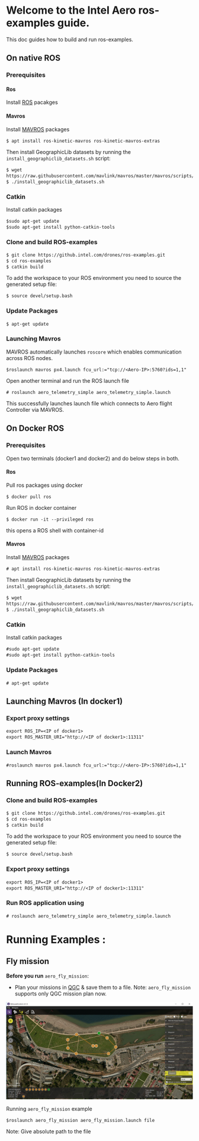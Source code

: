 # Welcome to the Intel Aero ros-examples guide.

This doc guides how to build and run ros-examples.
## On native ROS

### Prerequisites

#### Ros
Install [ROS](http://wiki.ros.org/kinetic/Installation/Ubuntu) pacakges

#### Mavros
Install [MAVROS](http://wiki.ros.org/mavros) packages
```
$ apt install ros-kinetic-mavros ros-kinetic-mavros-extras

```
Then install GeographicLib datasets by running the `install_geographiclib_datasets.sh` script:
```
$ wget https://raw.githubusercontent.com/mavlink/mavros/master/mavros/scripts/install_geographiclib_datasets.sh
$ ./install_geographiclib_datasets.sh
```

### Catkin
Install catkin packages
```
$sudo apt-get update
$sudo apt-get install python-catkin-tools
```

### Clone and build ROS-examples
```
$ git clone https://github.intel.com/drones/ros-examples.git
$ cd ros-examples
$ catkin build
```
To add the workspace to your ROS environment you need to source the generated setup file:
```
$ source devel/setup.bash
```

### Update Packages
```
$ apt-get update
```

### Launching Mavros
MAVROS automatically launches `roscore` which enables communication across ROS nodes.
```
$roslaunch mavros px4.launch fcu_url:="tcp://<Aero-IP>:5760?ids=1,1"
```

Open another terminal  and run the ROS launch file
```
# roslaunch aero_telemetry_simple aero_telemetry_simple.launch
```
This successfully launches launch file  which connects to Aero flight Controller via MAVROS.

## On Docker ROS

### Prerequisites

Open two terminals (docker1 and docker2) and do below steps in both.

#### Ros
Pull ros packages using docker
```
$ docker pull ros
```
Run ROS in docker container
```
$ docker run -it --privileged ros
```
this opens a ROS shell with container-id

#### Mavros
Install [MAVROS](http://wiki.ros.org/mavros) packages
```
# apt install ros-kinetic-mavros ros-kinetic-mavros-extras
```

Then install GeographicLib datasets by running the `install_geographiclib_datasets.sh` script:
```
$ wget https://raw.githubusercontent.com/mavlink/mavros/master/mavros/scripts/install_geographiclib_datasets.sh
$ ./install_geographiclib_datasets.sh
```

### Catkin
Install catkin packages
```
#sudo apt-get update
#sudo apt-get install python-catkin-tools
```

### Update Packages
```
# apt-get update
```

## Launching Mavros (In docker1)

### Export proxy settings
```
export ROS_IP=<IP of docker1>
export ROS_MASTER_URI="http://<IP of docker1>:11311"
```

### Launch Mavros
```
#roslaunch mavros px4.launch fcu_url:="tcp://<Aero-IP>:5760?ids=1,1"
```

## Running ROS-examples(In Docker2)

### Clone and build ROS-examples
```
$ git clone https://github.intel.com/drones/ros-examples.git
$ cd ros-examples
$ catkin build
```

To add the workspace to your ROS environment you need to source the generated setup file:
```
$ source devel/setup.bash
```

### Export proxy settings
```
export ROS_IP=<IP of docker1>
export ROS_MASTER_URI="http://<IP of docker1>:11311"
```

### Run ROS application using
```
# roslaunch aero_telemetry_simple aero_telemetry_simple.launch
```

# Running Examples : 
## Fly mission

**Before you run** `aero_fly_mission`:
* Plan your missions in [QGC](http://qgroundcontrol.com) & save them to a file.
Note: `aero_fly_mission` supports only QGC mission plan now.

![Qgc_plan](qgc_plan?raw=true "Optional Title")

Running `aero_fly_mission` example
```
$roslaunch aero_fly_mission aero_fly_mission.launch file
```
Note: Give absolute path to the file



